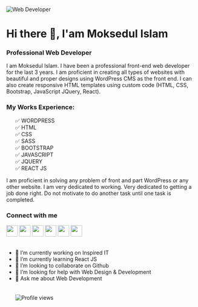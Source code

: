 ![Web Developer](https://github.com/dmoksedul/images/blob/main/cover.jpg?raw=true)

# Hi there 👋, I'am Moksedul Islam
### Professional Web Developer

I am Moksedul Islam. I have been a professional front-end web developer for the last 3 years. I am proficient in creating all types of websites with beautiful and proper designs using WordPress CMS as the front end. 
I can also create responsive HTML templates using custom code (HTML, CSS, Bootstrap, JavaScript JQuery, React). 

<h3>My Works Experience:</h3>
<ul>
  <div>✅ WORDPRESS</div>
  <div>✅ HTML</div>
  <div>✅ CSS</div>
  <div>✅ SASS</div>
  <div>✅ BOOTSTRAP</div>
  <div>✅ JAVASCRIPT</div>
  <div>✅ JQUERY</div>
  <div>✅ REACT JS</div>
</ul>

I am proficient in solving any problem of front and part WordPress or any other website. I am very dedicated to working. Very dedicated to getting a job done right. 
Do not motivate to do another task until one task is completed.

<h3>Connect with me</h3>
<a target="_blank" href="https://www.facebook.com/dmoksedul"><img width="30px" src="https://github.com/dvmoksedul/icons/blob/main/facebook.png" alt=""></a>
<a target="_blank" href="https://instagram.com/dmoksedul"><img width="30px" src="https://github.com/dvmoksedul/icons/blob/main/instagram.png?raw=true" alt=""></a>
<a target="_blank" href="https://twitter.com/dmoksedul"><img width="30px" src="https://github.com/dvmoksedul/icons/blob/main/twitter.png" alt=""></a>
<a target="_blank" href="https://linkedin.com/in/dmoksedul"><img width="30px" src="https://github.com/dvmoksedul/icons/blob/main/linkedin%20(2).png?raw=true" alt=""></a>
<a target="_blank" href="https://dmoksedul.github.io/moksedul.me/"><img width="30px" src="https://github.com/dvmoksedul/icons/blob/main/globe.png" alt=""></a>
<a target="_blank" href="https://wa.link/r458sm"><img width="30px" src="https://github.com/dvmoksedul/icons/blob/main/whatsapp.png" alt=""></a>
<br/><br/>

- 🔭 I’m currently working on Inspired IT 
- 🌱 I’m currently learning React JS 
- 👯 I’m looking to collaborate on Github 
- 🤔 I’m looking for help with Web Design & Development 
- 💬 Ask me about Web Development 
<br/><br/><br/>
![Profile views](https://gpvc.arturio.dev/dvoksedul)  

